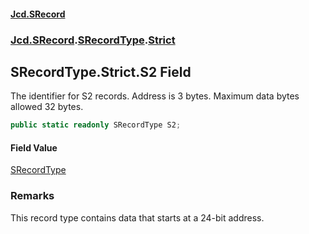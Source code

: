 #### [Jcd.SRecord](index.md 'index')
### [Jcd.SRecord](Jcd.SRecord.md 'Jcd.SRecord').[SRecordType](Jcd.SRecord.SRecordType.md 'Jcd.SRecord.SRecordType').[Strict](Jcd.SRecord.SRecordType.Strict.md 'Jcd.SRecord.SRecordType.Strict')

## SRecordType.Strict.S2 Field

The identifier for S2 records. Address is 3 bytes. Maximum data bytes allowed 32 bytes.

```csharp
public static readonly SRecordType S2;
```

#### Field Value
[SRecordType](Jcd.SRecord.SRecordType.md 'Jcd.SRecord.SRecordType')

### Remarks
This record type contains data that starts at a 24-bit address.